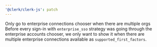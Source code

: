 ```yaml
---
'@clerk/clerk-js': patch
---
```


Only go to enterprise connections chooser when there are multiple orgs
Before every sign-in with `enterprise_sso` strategy was going through
the enterprise accounts chooser, we only want to show it when there
are multiple enterprise connections available as `supported_first_factors`.
